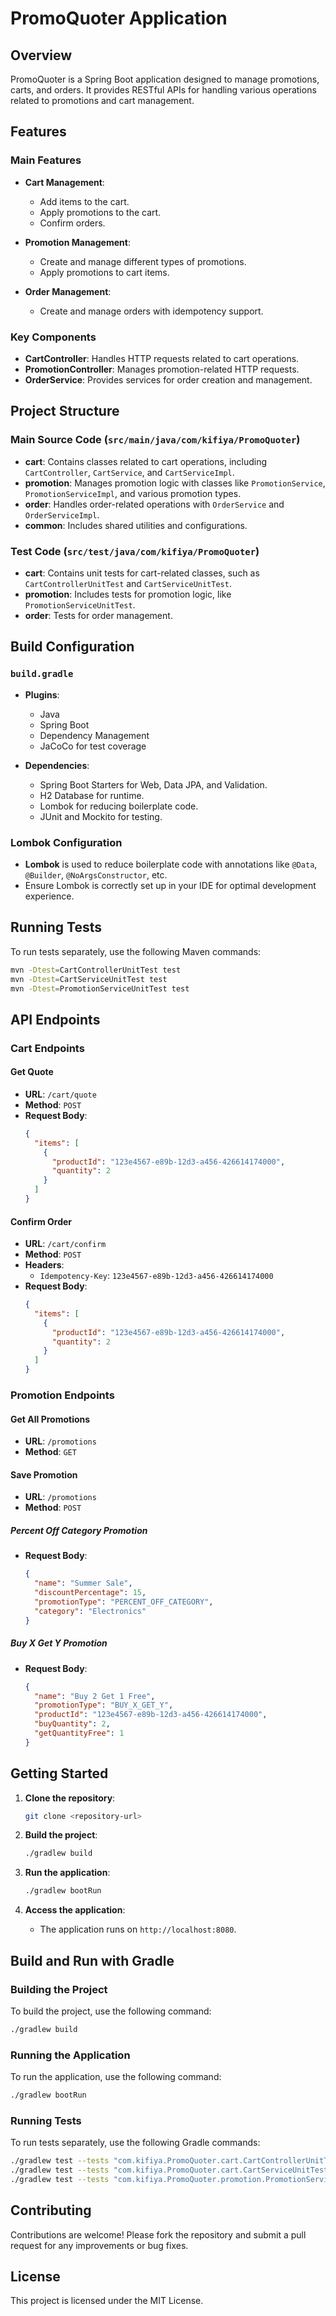 # PromoQuoter Application

## Overview

PromoQuoter is a Spring Boot application designed to manage promotions, carts, and orders. It provides RESTful APIs for handling various operations related to promotions and cart management.

## Features

### Main Features

- **Cart Management**: 
  - Add items to the cart.
  - Apply promotions to the cart.
  - Confirm orders.

- **Promotion Management**:
  - Create and manage different types of promotions.
  - Apply promotions to cart items.

- **Order Management**:
  - Create and manage orders with idempotency support.

### Key Components

- **CartController**: Handles HTTP requests related to cart operations.
- **PromotionController**: Manages promotion-related HTTP requests.
- **OrderService**: Provides services for order creation and management.

## Project Structure

### Main Source Code (`src/main/java/com/kifiya/PromoQuoter`)

- **cart**: Contains classes related to cart operations, including `CartController`, `CartService`, and `CartServiceImpl`.
- **promotion**: Manages promotion logic with classes like `PromotionService`, `PromotionServiceImpl`, and various promotion types.
- **order**: Handles order-related operations with `OrderService` and `OrderServiceImpl`.
- **common**: Includes shared utilities and configurations.

### Test Code (`src/test/java/com/kifiya/PromoQuoter`)

- **cart**: Contains unit tests for cart-related classes, such as `CartControllerUnitTest` and `CartServiceUnitTest`.
- **promotion**: Includes tests for promotion logic, like `PromotionServiceUnitTest`.
- **order**: Tests for order management.

## Build Configuration

### `build.gradle`

- **Plugins**: 
  - Java
  - Spring Boot
  - Dependency Management
  - JaCoCo for test coverage

- **Dependencies**:
  - Spring Boot Starters for Web, Data JPA, and Validation.
  - H2 Database for runtime.
  - Lombok for reducing boilerplate code.
  - JUnit and Mockito for testing.

### Lombok Configuration

- **Lombok** is used to reduce boilerplate code with annotations like `@Data`, `@Builder`, `@NoArgsConstructor`, etc.
- Ensure Lombok is correctly set up in your IDE for optimal development experience.

## Running Tests

To run tests separately, use the following Maven commands:

```bash
mvn -Dtest=CartControllerUnitTest test
mvn -Dtest=CartServiceUnitTest test
mvn -Dtest=PromotionServiceUnitTest test
```

## API Endpoints

### Cart Endpoints

#### Get Quote

- **URL**: `/cart/quote`
- **Method**: `POST`
- **Request Body**:
  ```json
  {
    "items": [
      {
        "productId": "123e4567-e89b-12d3-a456-426614174000",
        "quantity": 2
      }
    ]
  }
  ```

#### Confirm Order

- **URL**: `/cart/confirm`
- **Method**: `POST`
- **Headers**: 
  - `Idempotency-Key`: `123e4567-e89b-12d3-a456-426614174000`
- **Request Body**:
  ```json
  {
    "items": [
      {
        "productId": "123e4567-e89b-12d3-a456-426614174000",
        "quantity": 2
      }
    ]
  }
  ```

### Promotion Endpoints

#### Get All Promotions

- **URL**: `/promotions`
- **Method**: `GET`

#### Save Promotion

- **URL**: `/promotions`
- **Method**: `POST`

##### Percent Off Category Promotion

- **Request Body**:
  ```json
  {
    "name": "Summer Sale",
    "discountPercentage": 15,
    "promotionType": "PERCENT_OFF_CATEGORY",
    "category": "Electronics"
  }
  ```

##### Buy X Get Y Promotion

- **Request Body**:
  ```json
  {
    "name": "Buy 2 Get 1 Free",
    "promotionType": "BUY_X_GET_Y",
    "productId": "123e4567-e89b-12d3-a456-426614174000",
    "buyQuantity": 2,
    "getQuantityFree": 1
  }
  ```

## Getting Started

1. **Clone the repository**:
   ```bash
   git clone <repository-url>
   ```

2. **Build the project**:
   ```bash
   ./gradlew build
   ```

3. **Run the application**:
   ```bash
   ./gradlew bootRun
   ```

4. **Access the application**:
   - The application runs on `http://localhost:8080`.

## Build and Run with Gradle

### Building the Project

To build the project, use the following command:

```bash
./gradlew build
```

### Running the Application

To run the application, use the following command:

```bash
./gradlew bootRun
```

### Running Tests

To run tests separately, use the following Gradle commands:

```bash
./gradlew test --tests "com.kifiya.PromoQuoter.cart.CartControllerUnitTest"
./gradlew test --tests "com.kifiya.PromoQuoter.cart.CartServiceUnitTest"
./gradlew test --tests "com.kifiya.PromoQuoter.promotion.PromotionServiceUnitTest"
```

## Contributing

Contributions are welcome! Please fork the repository and submit a pull request for any improvements or bug fixes.

## License

This project is licensed under the MIT License.
